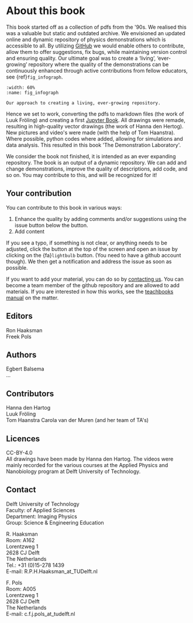 # About this book

This book started off as a collection of pdfs from the '90s. We realised this was a valuable but static and outdated archive. We envisioned an updated online and dynamic repository of physics demonstrations which is accessible to all. By utilizing [GitHub](https://github.com) we would enable others to contribute, allow them to offer suggestions, fix bugs, while maintaining version control and ensuring quality. Our ultimate goal was to create a ‘living’, ‘ever-growing’ repository where the quality of the demonstrations can be continuously enhanced through active contributions from fellow educators, see {ref}`fig_infograph`. 

```{figure} Infographic.png
:width: 60%
:name: fig_infograph

Our approach to creating a living, ever-growing repository.
```

Hence we set to work, converting the pdfs to markdown files (the work of Luuk Fröling) and creating a first [Jupyter Book](https://jupyterbook.org/). All drawings were remade, resulting in high-quality vector drawings (the work of Hanna den Hertog). New pictures and video's were made (with the help of Tom Haanstra). Where possible, python codes where added, allowing for simulations and data analysis. This resulted in this book 'The Demonstration Laboratory'. 

We consider the book not finished, it is intended as an ever expanding repository. The book is an output of a dynamic repository. We can add and change demonstrations, improve the quality of descriptions, add code, and so on. You may contribute to this, and will be recognized for it! 


## Your contribution

You can contribute to this book in various ways: 
1. Enhance the quality by adding comments and/or suggestions using the issue button <i class="fa-solid fa-lightbulb"></i> below the  <i class="fa-brands fa-github"></i> button.
2. Add content

If you see a typo, if something is not clear, or anything needs to be adjusted, click the <i class="fa-brands fa-github"></i> button at the top of the screen and open an issue by clicking on the {fa}`lightbulb` button. (You need to have a github account though). We then get a notification and address the issue as soon as possible.

If you want to add your material, you can do so by [contacting us](c.f.j.pols@tudelft.nl). You can become a team member of the github repository and are allowed to add materials. If you are interested in how this works, see the [teachbooks manual](https://teachbooks.io/manual/workflows/collaboration.html) on the matter.

## Editors
Ron Haaksman  
Freek Pols

## Authors
Egbert Balsema  
...

## Contributors
Hanna den Hartog  
Luuk Fröling  
Tom Haanstra
Carola van der Muren (and her team of TA's)

## Licences
CC-BY-4.0  
All drawings have been made by Hanna den Hartog. The videos were mainly recorded for the various courses at the Applied Physics and Nanobiology program at Delft University of Technology.

## Contact

Delft University of Technology  
Faculty: of Applied Sciences  
Department: Imaging Physics  
Group: Science & Engineering Education 

R. Haaksman  
Room: A162  
Lorentzweg 1  
2628 CJ Delft  
The Netherlands  
Tel.: +31 (0)15-278 1439  
E-mail: R.P.H.Haaksman_at_TUDelft.nl

F. Pols  
Room: A005  
Lorentzweg 1  
2628 CJ Delft  
The Netherlands  
E-mail: c.f.j.pols_at_tudelft.nl

